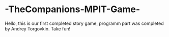 # -TheCompanions-MPIT-Game-
Hello, this is our first completed story game, programm part was completed by Andrey Torgovkin. Take fun!
